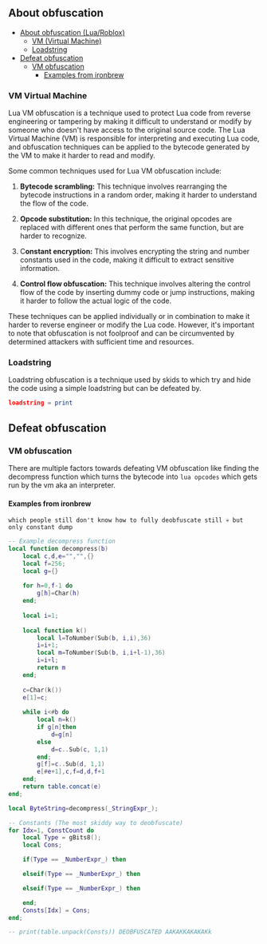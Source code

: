 ## About obfuscation

- [About obfuscation (Lua/Roblox)](#about-obfuscation)
  * [VM (Virtual Machine)](#vm-virtual-machine)
  * [Loadstring](#loadstring)
- [Defeat obfuscation](#defeat-obfuscation)
  * [VM obfuscation](#vm-obfuscation)
    + [Examples from ironbrew](#examples-from-ironbrew)


### VM Virtual Machine
Lua VM obfuscation is a technique used to protect Lua code from reverse engineering or tampering by making it difficult to understand or modify by someone who doesn't have access to the original source code. The Lua Virtual Machine (VM) is responsible for interpreting and executing Lua code, and obfuscation techniques can be applied to the bytecode generated by the VM to make it harder to read and modify.

Some common techniques used for Lua VM obfuscation include:

1.  **Bytecode scrambling:** This technique involves rearranging the bytecode instructions in a random order, making it harder to understand the flow of the code.
    
2.  **Opcode substitution:** In this technique, the original opcodes are replaced with different ones that perform the same function, but are harder to recognize.
    
3.  C**onstant encryption:** This involves encrypting the string and number constants used in the code, making it difficult to extract sensitive information.
    
4.  **Control flow obfuscation:** This technique involves altering the control flow of the code by inserting dummy code or jump instructions, making it harder to follow the actual logic of the code.    

These techniques can be applied individually or in combination to make it harder to reverse engineer or modify the Lua code. However, it's important to note that obfuscation is not foolproof and can be circumvented by determined attackers with sufficient time and resources.

### Loadstring
Loadstring obfuscation is a technique used by skids to which try and hide the code using a simple loadstring but can be defeated by.
```lua
loadstring = print
```


## Defeat obfuscation

### VM obfuscation
There are multiple factors towards defeating VM obfuscation like finding the decompress function which turns the bytecode into `lua opcodes` which gets run by the vm aka an interpreter.

#### Examples from ironbrew 
`which people still don't know how to fully deobfuscate still 💀 but only constant dump`

```lua
-- Example decompress function
local function decompress(b)
	local c,d,e="","",{}
	local f=256;
	local g={}
	
	for h=0,f-1 do
		g[h]=Char(h)
	end;
	
	local i=1;
	
	local function k()
		local l=ToNumber(Sub(b, i,i),36)
		i=i+1;
		local m=ToNumber(Sub(b, i,i+l-1),36)
		i=i+l;
		return m
	end;
	
	c=Char(k())
	e[1]=c;
	
	while i<#b do
		local n=k()
		if g[n]then
			d=g[n]
		else
			d=c..Sub(c, 1,1)
		end;
		g[f]=c..Sub(d, 1,1)
		e[#e+1],c,f=d,d,f+1
	end;
	return table.concat(e)
end;

local ByteString=decompress(_StringExpr_);
```

```lua
-- Constants (The most skiddy way to deobfuscate)
for Idx=1, ConstCount do
	local Type = gBits8();
	local Cons;

	if(Type == _NumberExpr_) then

	elseif(Type == _NumberExpr_) then

	elseif(Type == _NumberExpr_) then

	end;
	Consts[Idx] = Cons;
end;

-- print(table.unpack(Consts)) DEOBFUSCATED AAKAKKAKAKAKk
```
